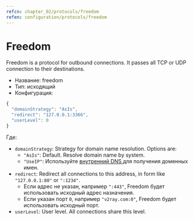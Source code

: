 ```yaml
---
refcn: chapter_02/protocols/freedom
refen: configuration/protocols/freedom
---
```

# Freedom

Freedom is a protocol for outbound connections. It passes all TCP or UDP connection to their destinations.

* Название: freedom
* Тип: исходящий
* Конфигурация:

```javascript
{
  "domainStrategy": "AsIs",
  "redirect": "127.0.0.1:3366",
  "userLevel": 0
}
```

Где:

* `domainStrategy`: Strategy for domain name resolution. Options are: 
  * `"AsIs"`: Default. Resolve domain name by system.
  * ` "UseIP" `: Используйте [ внутренний DNS ](../dns.md) для получения доменных имен.
* `redirect`: Redirect all connections to this address, in form like `"127.0.0.1:80"` or `":1234"`. 
  * Если адрес не указан, например `":443"`, Freedom будет использовать исходный адрес назначения.
  * Если указан порт `0`, например `"v2ray.com:0"`, Freedom будет использовать исходный порт.
* `userLevel`: User level. All connections share this level.